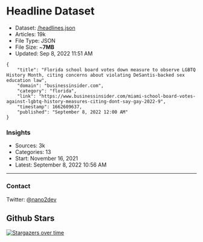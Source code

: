 # Headline Dataset

- Dataset: [/headlines.json](https://raw.githubusercontent.com/fwd/news/master/headlines.json) 
- Articles: 19k
- File Type: JSON
- File Size: ~**7MB**
- Updated: Sep 8, 2022 11:51 AM

```
{
    "title": "Florida school board votes down measure to observe LGBTQ History Month, citing concerns about violating DeSantis-backed sex education law",
    "domain": "businessinsider.com",
    "category": "florida",
    "link": "https://www.businessinsider.com/miami-school-board-votes-against-lgbtq-history-measures-citing-dont-say-gay-2022-9",
    "timestamp": 1662609637,
    "published": "September 8, 2022 12:00 AM"
}
```

### Insights

- Sources: 3k
- Categories: 13
- Start: November 16, 2021
- Latest: September 8, 2022 10:56 AM

---

### Contact 

Twitter: [@nano2dev](https://twitter.com/nano2dev)

## Github Stars

[![Stargazers over time](https://starchart.cc/fwd/news.svg)](https://starchart.cc/fwd/news)
